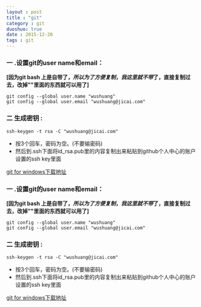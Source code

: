 ```yaml
---
layout : post
title : "git"
category : git
duoshuo: true
date : 2015-12-20
tags : git
---
```




### 一 .设置git的user name和email：
**[因为git bash 上是自带了$，所以为了方便复制，我这里就不带$了，直接复制过去，改掉""里面的东西就可以用了]**

    git config --global user.name "wushuang"
	git config --global user.email "wushuang@jicai.com"
		
### 二 生成密钥 :

	ssh-keygen -t rsa -C "wushuang@jicai.com"		
	
-  按3个回车，密码为空。(不要输密码)
-  然后到.ssh下面将id_rsa.pub里的内容复制出来粘贴到github个人中心的账户设置的ssh key里面		
 
[git for windows下载地址](http://git-scm.com/download)


<!--more-->



### 一 .设置git的user name和email：
**[因为git bash 上是自带了$，所以为了方便复制，我这里就不带$了，直接复制过去，改掉""里面的东西就可以用了]**

    git config --global user.name "wushuang"
	git config --global user.email "wushuang@jicai.com"
		
### 二 生成密钥 :

	ssh-keygen -t rsa -C "wushuang@jicai.com"		
	
-  按3个回车，密码为空。(不要输密码)
-  然后到.ssh下面将id_rsa.pub里的内容复制出来粘贴到github个人中心的账户设置的ssh key里面		
 
[git for windows下载地址](http://git-scm.com/download)
